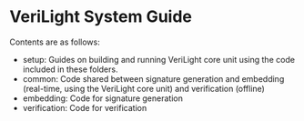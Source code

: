 # VeriLight System Guide

Contents are as follows:
- setup: Guides on building and running VeriLight core unit using the code included in these folders.
- common: Code shared between signature generation and embedding (real-time, using the VeriLight core unit) and verification (offline)
- embedding: Code for signature generation
- verification: Code for verification